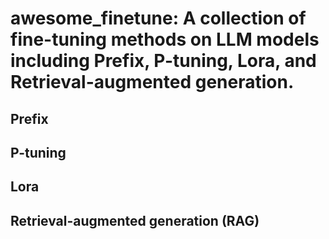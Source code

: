 # awesome_finetune: A collection of fine-tuning methods on LLM models including Prefix, P-tuning, Lora, and Retrieval-augmented generation.

## Prefix

## P-tuning

## Lora

## Retrieval-augmented generation (RAG)
